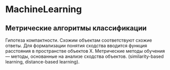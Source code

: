 # MachineLearning
## Метрические алгоритмы классификации
Гипотеза компактности. Схожим объектам соответствуют схожие ответы.
Для формализации понятия сходства вводится функция расстояния в
пространстве объектов X.
Метрические методы обучения — методы, основанные на анализе сходства
объектов. (similarity-based learning, distance-based learning).
